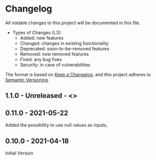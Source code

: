 # Changelog

All notable changes to this project will be documented in this file.
* Types of Changes (L3):
  * Added: new features
  * Changed: changes in existing functionality
  * Deprecated: soon-to-be-removed features
  * Removed: now removed features
  * Fixed: any bug fixes
  * Security: in case of vulnerabilities


The format is based on [Keep a Changelog](https://keepachangelog.com/en/1.0.0/),
and this project adheres to [Semantic Versioning](https://semver.org/spec/v2.0.0.html).

[](#1-1-0)
## 1.1.0 - Unreleased - <<set release date>>

[](#0-11-0)
## 0.11.0 - 2021-05-22
Added the possibility to use null values as inputs.
[](#0-10-0)
## 0.10.0 - 2021-04-18
Initial Version

